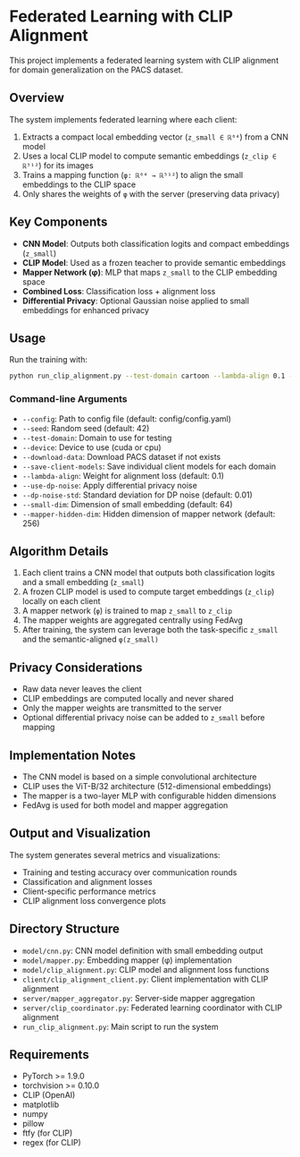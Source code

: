 # Federated Learning with CLIP Alignment

This project implements a federated learning system with CLIP alignment for domain generalization on the PACS dataset.

## Overview

The system implements federated learning where each client:

1. Extracts a compact local embedding vector (`z_small ∈ ℝ⁶⁴`) from a CNN model
2. Uses a local CLIP model to compute semantic embeddings (`z_clip ∈ ℝ⁵¹²`) for its images
3. Trains a mapping function (`φ: ℝ⁶⁴ → ℝ⁵¹²`) to align the small embeddings to the CLIP space
4. Only shares the weights of `φ` with the server (preserving data privacy)

## Key Components

- **CNN Model**: Outputs both classification logits and compact embeddings (`z_small`)
- **CLIP Model**: Used as a frozen teacher to provide semantic embeddings
- **Mapper Network (φ)**: MLP that maps `z_small` to the CLIP embedding space
- **Combined Loss**: Classification loss + alignment loss
- **Differential Privacy**: Optional Gaussian noise applied to small embeddings for enhanced privacy

## Usage

Run the training with:

```bash
python run_clip_alignment.py --test-domain cartoon --lambda-align 0.1 --small-dim 64
```

### Command-line Arguments

- `--config`: Path to config file (default: config/config.yaml)
- `--seed`: Random seed (default: 42)
- `--test-domain`: Domain to use for testing
- `--device`: Device to use (cuda or cpu)
- `--download-data`: Download PACS dataset if not exists
- `--save-client-models`: Save individual client models for each domain
- `--lambda-align`: Weight for alignment loss (default: 0.1)
- `--use-dp-noise`: Apply differential privacy noise
- `--dp-noise-std`: Standard deviation for DP noise (default: 0.01)
- `--small-dim`: Dimension of small embedding (default: 64)
- `--mapper-hidden-dim`: Hidden dimension of mapper network (default: 256)

## Algorithm Details

1. Each client trains a CNN model that outputs both classification logits and a small embedding (`z_small`)
2. A frozen CLIP model is used to compute target embeddings (`z_clip`) locally on each client
3. A mapper network (`φ`) is trained to map `z_small` to `z_clip`
4. The mapper weights are aggregated centrally using FedAvg
5. After training, the system can leverage both the task-specific `z_small` and the semantic-aligned `φ(z_small)`

## Privacy Considerations

- Raw data never leaves the client
- CLIP embeddings are computed locally and never shared
- Only the mapper weights are transmitted to the server
- Optional differential privacy noise can be added to `z_small` before mapping

## Implementation Notes

- The CNN model is based on a simple convolutional architecture
- CLIP uses the ViT-B/32 architecture (512-dimensional embeddings)
- The mapper is a two-layer MLP with configurable hidden dimensions
- FedAvg is used for both model and mapper aggregation

## Output and Visualization

The system generates several metrics and visualizations:

- Training and testing accuracy over communication rounds
- Classification and alignment losses
- Client-specific performance metrics
- CLIP alignment loss convergence plots

## Directory Structure

- `model/cnn.py`: CNN model definition with small embedding output
- `model/mapper.py`: Embedding mapper (φ) implementation
- `model/clip_alignment.py`: CLIP model and alignment loss functions
- `client/clip_alignment_client.py`: Client implementation with CLIP alignment
- `server/mapper_aggregator.py`: Server-side mapper aggregation
- `server/clip_coordinator.py`: Federated learning coordinator with CLIP alignment
- `run_clip_alignment.py`: Main script to run the system

## Requirements

- PyTorch >= 1.9.0
- torchvision >= 0.10.0
- CLIP (OpenAI)
- matplotlib
- numpy
- pillow
- ftfy (for CLIP)
- regex (for CLIP) 